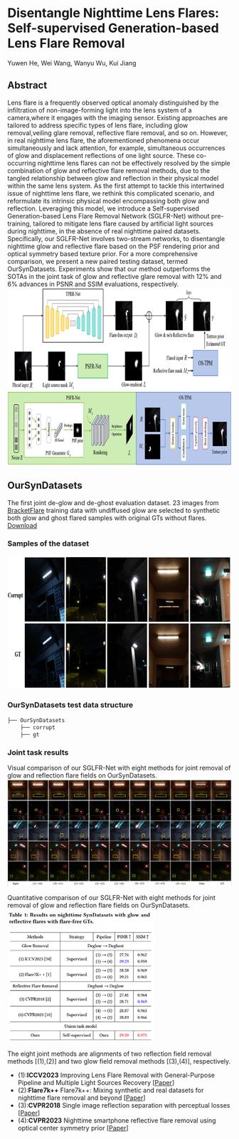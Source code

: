 # Disentangle Nighttime Lens Flares: Self-supervised Generation-based Lens Flare Removal

Yuwen He, Wei Wang, Wanyu Wu, Kui Jiang

## Abstract

Lens flare is a frequently observed optical anomaly distinguished by the infiltration of non-image-forming light into the lens system of a camera,where it engages with the imaging sensor. Existing approaches are tailored to address specific types of lens flare, including glow removal,veiling glare removal, reflective flare removal, and so on. However, in real nighttime lens flare, the aforementioned phenomena occur simultaneously and lack attention, for example, simultaneous occurrences of glow and displacement reflections of one light source. These co-occurring nighttime lens flares can not be effectively resolved by the simple combination of glow and reflective flare removal methods, due to the tangled relationship between glow and reflection in their physical model within the same lens system. As the first attempt to tackle this intertwined issue of nighttime lens flare, we rethink this complicated scenario, and reformulate its intrinsic physical model encompassing both glow and reflection. Leveraging this model, we introduce a Self-supervised Generation-based Lens Flare Removal Network (SGLFR-Net) without pre-training, tailored to mitigate lens flare caused by artificial light sources during nighttime, in the absence of real nighttime paired datasets. Specifically, our SGLFR-Net involves two-stream networks, to disentangle nighttime glow and reflective flare based on the PSF rendering prior and optical symmetry based texture prior. For a more comprehensive comparison, we present a new paired testing dataset, termed OurSynDatasets. Experiments show that our method outperforms the SOTAs in the joint task of glow and reflective glare removal with 12% and 6% advances in PSNR and SSIM evaluations, respectively.
<br>
<img title="" src="./network.png" alt="" height="400" width="750">
## OurSynDatasets

 The first joint de-glow and de-ghost evaluation dataset. 23 images from [BracketFlare](https://github.com/ykdai/BracketFlare) training data with undiffused glow are selected to synthetic both glow and ghost flared samples with original GTs without flares. 
 [Download](https://drive.google.com/drive/folders/1dpVe04tC_WsBQQayIIEb0HU0-SYA9j3D?usp=sharing)
### Samples of the dataset
<img title="" src="./example.png" alt="" height="300" width="850">

### OurSynDatasets test data structure

```
├── OurSynDatasets
    ├── corrupt
    ├── gt
```

### Joint task results

Visual comparison of our SGLFR-Net with eight methods for joint removal of glow and reflection flare fields on OurSynDatasets.
![Figure1](./readmeImage/datasets.png)

Quantitative comparison of our SGLFR-Net with eight methods for joint removal of glow and reflection flare fields on OurSynDatasets.<br>
<img title="" src="./readmeImage/Table1.png" alt="" height="300" width="330">

The eight joint methods are alignments of two reflection field removal methods [(1),(2)] and two glow field removal methods [(3),(4)], respectively.<br>

- (1):**ICCV2023** Improving Lens Flare Removal with General-Purpose Pipeline and Multiple Light Sources Recovery [[Paper](https://openaccess.thecvf.com/content/ICCV2023/papers/Zhou_Improving_Lens_Flare_Removal_with_General-Purpose_Pipeline_and_Multiple_Light_ICCV_2023_paper.pdf)]
  <br>
- (2):**Flare7k++** Flare7k++: Mixing synthetic and real datasets for nighttime flare removal and beyond [[Paper](https://arxiv.org/pdf/2306.04236.pdf)]
  <br>
- (3):**CVPR2018** Single image reflection separation with perceptual losses [[Paper](https://openaccess.thecvf.com/content_cvpr_2018/papers/Zhang_Single_Image_Reflection_CVPR_2018_paper.pdf)]
  <br>
- (4):**CVPR2023** Nighttime smartphone reflective flare removal using optical center symmetry prior [[Paper](https://openaccess.thecvf.com/content/CVPR2023/papers/Dai_Nighttime_Smartphone_Reflective_Flare_Removal_Using_Optical_Center_Symmetry_Prior_CVPR_2023_paper.pdf)]
